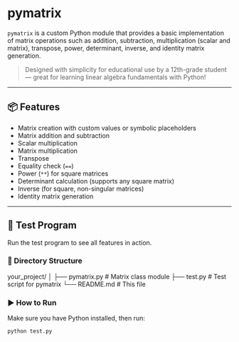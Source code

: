 # pymatrix

`pymatrix` is a custom Python module that provides a basic implementation of matrix operations such as addition, subtraction, multiplication (scalar and matrix), transpose, power, determinant, inverse, and identity matrix generation.

> Designed with simplicity for educational use by a 12th-grade student — great for learning linear algebra fundamentals with Python!

---

## 📦 Features

- Matrix creation with custom values or symbolic placeholders
- Matrix addition and subtraction
- Scalar multiplication
- Matrix multiplication
- Transpose
- Equality check (`==`)
- Power (`**`) for square matrices
- Determinant calculation (supports any square matrix)
- Inverse (for square, non-singular matrices)
- Identity matrix generation

---

## 🧪 Test Program

Run the test program to see all features in action.

### 📁 Directory Structure
your_project/
│
├── pymatrix.py # Matrix class module
├── test.py # Test script for pymatrix
└── README.md # This file

### ▶️ How to Run

Make sure you have Python installed, then run:

```bash
python test.py
